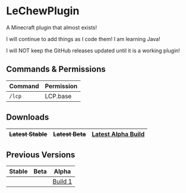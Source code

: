 # LeChewPlugin

A Minecraft plugin that almost exists!

I will continue to add things as I code them! I am learning Java!

I will NOT keep the GitHub releases updated until it is a working plugin!

Commands & Permissions
-------

Command | Permission
------|------
`/lcp` | LCP.base

Downloads
-------

~~Latest Stable~~ | ~~Latest Beta~~ | [Latest Alpha Build](http://atominik.com/NG)
------|----|----


Previous Versions
------------

Stable | Beta | Alpha
----|----|----
 | | | [Build 1](http://atominik.com/ME)
